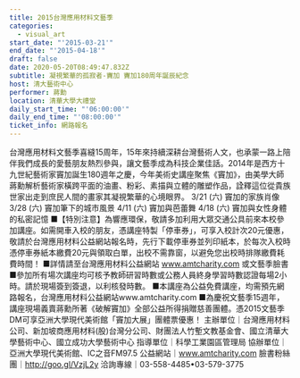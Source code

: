 ```yaml
---
title: 2015台灣應用材料文藝季
categories:
  - visual_art
start_date: "'2015-03-21'"
end_date: "'2015-04-18'"
draft: false
date: 2020-05-20T08:49:47.832Z
subtitle: 凝視繁華的孤寂者-竇加 竇加180周年誕辰紀念
host: 清大藝術中心
performer: 蔣勳
location: 清華大學大禮堂
daily_start_time: "'06:00:00'"
daily_end_time: "'08:00:00'"
ticket_info: 網路報名
---
```


台灣應用材料文藝季喜縫15周年，15年來持續深耕台灣藝術人文，也承蒙一路上陪伴我們成長的愛藝朋友熱烈參與，讓文藝季成為科技企業佳話。2014年是西方十九世紀藝術家竇加誕生180週年之慶，今年美術史講座聚焦《竇加》，由美學大師蔣勳解析藝術家橫跨平面的油畫、粉彩、素描與立體的雕塑作品，詮釋這位從貴族世家出走到庶民人間的畫家其凝視繁華的心境眼界。 3/21 (六) 竇加的家族肖像 3/28 (六) 竇加筆下的城市風景 4/11 (六) 竇加與芭蕾舞 4/18 (六) 竇加與女性身體的私密記憶 ■【特別注意】為響應環保，敬請多加利用大眾交通公具前來本校參加講座。如需開車入校的朋友，憑講座特製「停車券」，可享入校計次20元優惠，敬請於台灣應用材料公益網站報名時，先行下載停車券並列印紙本，於每次入校時憑停車券紙本繳費20元與領取白單，出校不需靠窗，以避免您出校時排隊繳費耗費時間！ ■詳情請至台灣應用材料公益網站 www.amtcharity.com 或文藝季臉書 ■參加所有場次講座均可核予教師研習時數或公務人員終身學習時數認證每場2小時。請於現場簽到簽退，以利核發時數。 ■本講座為公益免費講座，均需預先網路報名，台灣應用材料公益網站www.amtcharity.com ■為慶祝文藝季15週年，講座現場義賣蔣勳所著《破解竇加》全部公益所得捐贈慈善團體。憑2015文藝季DM可享亞洲大學現代美術館「竇加大展」團體票優惠！ 主辦單位｜台灣應用材料公司、新加坡商應用材料(股)台灣分公司、財團法人竹塹文教基金會、國立清華大學藝術中心、國立成功大學藝術中心 指導單位｜科學工業園區管理局 協辦單位｜亞洲大學現代美術館、IC之音FM97.5 公益網站｜www.amtcharity.com 臉書粉絲團｜http://goo.gl/VzjL2y 洽詢專線｜03-558-4485•03-579-3775